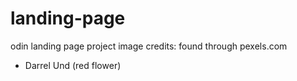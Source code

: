 # landing-page
odin landing page project
image credits:
found through pexels.com
- Darrel Und (red flower)